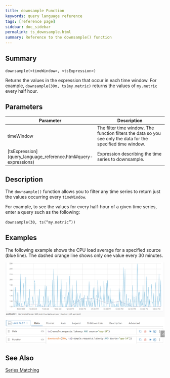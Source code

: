 ```yaml
---
title: downsample Function
keywords: query language reference
tags: [reference page]
sidebar: doc_sidebar
permalink: ts_downsample.html
summary: Reference to the downsample() function
---
```

## Summary
```
downsample(<timeWindow>, <tsExpression>)
```
Returns the values in the expression that occur in each time window. For example, `downsample(30m, ts(my.metric)` returns the values of `my.metric` every half hour.


## Parameters
<table>
<tbody>
<thead>
<tr><th width="20%">Parameter</th><th width="80%">Description</th></tr>
</thead>
<tr>
<td>timeWindow</td>
<td>The filter time window. The function filters the data so you see only the data for the specified time window.  </td>
</tr>
<tr>
<td markdown="span"> [tsExpression](query_language_reference.html#query-expressions)</td>
<td>Expression describing the time series to downsample. </td>
</tr>
</tbody>
</table>

## Description

The `downsample()` function allows you to filter any time series to return just the values occurring every `timeWindow`.

For example, to see the values for every half-hour of a given time series,  enter a query such as the following:

``
downsample(30, ts(“my.metric”))
``

## Examples

The following example shows the CPU load average for a specified source (blue line). The dashed orange line shows only one value every 30 minutes.

![downsample example](images/ts_downsample.png)


## See Also

[Series Matching](query_language_series_matching.html)
